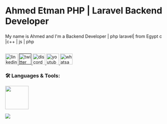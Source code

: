 <h1 align="left">Ahmed Etman
PHP | Laravel Backend Developer </h1>

###

<p align="left">My name is Ahmed and I'm a Backend Developer | php laravel| from Egypt
c |c++ | js | php </p>

###

<h2 align="left"></h2>

<div align="left">
  <a href="https://www.linkedin.com/in/engahmedetman/">
  <img src="https://raw.githubusercontent.com/maurodesouza/profile-readme-generator/master/src/assets/icons/social/linkedin/default.svg" width="40" height="35" alt="linkedin logo"  />
      </a>
    <a href="">
  <img src="https://raw.githubusercontent.com/maurodesouza/profile-readme-generator/master/src/assets/icons/social/twitter/default.svg" width="40" height="35" alt="twitter logo"  />
    </a>
      <a href="https://www.linkedin.com/in/engahmedetman/">
  <img src="https://raw.githubusercontent.com/maurodesouza/profile-readme-generator/master/src/assets/icons/social/discord/default.svg" width="40" height="35" alt="discord logo"  />
    </a>
      <a href="https://www.linkedin.com/in/engahmedetman/">
  <img src="https://raw.githubusercontent.com/maurodesouza/profile-readme-generator/master/src/assets/icons/social/youtube/default.svg" width="40" height="35" alt="youtube logo"  />
    </a>
        <a href="https://wa.me/+201070191977">
  <img src="https://raw.githubusercontent.com/maurodesouza/profile-readme-generator/master/src/assets/icons/social/whatsapp/default.svg" width="40" height="35" alt="whatsapp logo"  />
    </a>
</div>

<!--   https://www.codewars.com/users/Mustapha%20khalid%20 -->
<div align="left">
<h3 align="left">🛠️ Languages & Tools:</h3>
  <p align="left">
    <img height="75" src="https://go-skill-icons.vercel.app/api/icons?i=cpp,c,php,js,mysql,sqlserver,nodejs,html,css,laravel,npm,docker,git,canva,bootstrap,ubuntu,vscode,postman,linux,stackoverflow,leetcode"/>
  </p>

  <p align="left"> <!-- Languages -->
      <img src="https://github-readme-stats.vercel.app/api/top-langs?username=elkhokh&layout=compact&langs_count=5&theme=codeSTACKr"/>
  </p>

</div>

###
